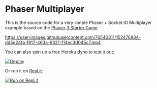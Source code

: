 # Phaser Multiplayer

This is the source code for a very simple Phaser + Socket.IO Multiplayer example based on the [Phaser 3 Starter Game](https://phaser.io/tutorials/making-your-first-phaser-3-game/part1).

https://user-images.githubusercontent.com/76540311/152476834-dd5e24fa-f917-463a-9321-114ec3d045c7.mp4

You can also spin up a free Heroku dyno to test it out:

[![Deploy](https://www.herokucdn.com/deploy/button.png)](https://heroku.com/deploy?template=https://github.com/ryanhlewis/Phaser-Multiplayer)

Or run it on [Repl.it](https://repl.it/):

[![Run on Repl.it](https://repl.it/badge/github/socketio/chat-example)](https://repl.it/github/ryanhlewis/Phaser-Multiplayer)
